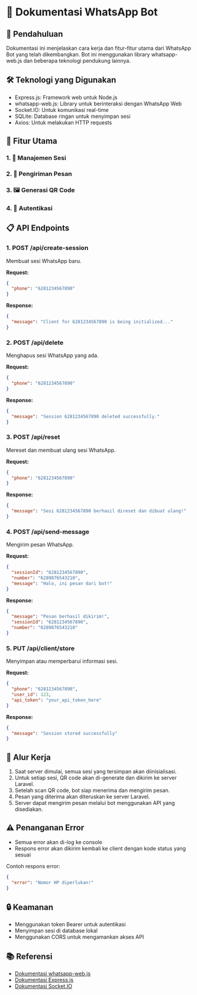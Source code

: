 # 📱 Dokumentasi WhatsApp Bot

## 🚀 Pendahuluan

Dokumentasi ini menjelaskan cara kerja dan fitur-fitur utama dari WhatsApp Bot yang telah dikembangkan. Bot ini menggunakan library whatsapp-web.js dan beberapa teknologi pendukung lainnya.

## 🛠️ Teknologi yang Digunakan

- Express.js: Framework web untuk Node.js
- whatsapp-web.js: Library untuk berinteraksi dengan WhatsApp Web
- Socket.IO: Untuk komunikasi real-time
- SQLite: Database ringan untuk menyimpan sesi
- Axios: Untuk melakukan HTTP requests

## 🔑 Fitur Utama

### 1. 🔄 Manajemen Sesi
### 2. 📨 Pengiriman Pesan
### 3. 🖼️ Generasi QR Code
### 4. 🔐 Autentikasi

## 📋 API Endpoints

### 1. POST /api/create-session

Membuat sesi WhatsApp baru.

**Request:**
```json
{
  "phone": "6281234567890"
}
```

**Response:**
```json
{
  "message": "Client for 6281234567890 is being initialized..."
}
```

### 2. POST /api/delete

Menghapus sesi WhatsApp yang ada.

**Request:**
```json
{
  "phone": "6281234567890"
}
```

**Response:**
```json
{
  "message": "Session 6281234567890 deleted successfully."
}
```

### 3. POST /api/reset

Mereset dan membuat ulang sesi WhatsApp.

**Request:**
```json
{
  "phone": "6281234567890"
}
```

**Response:**
```json
{
  "message": "Sesi 6281234567890 berhasil direset dan dibuat ulang!"
}
```

### 4. POST /api/send-message

Mengirim pesan WhatsApp.

**Request:**
```json
{
  "sessionId": "6281234567890",
  "number": "6289876543210",
  "message": "Halo, ini pesan dari bot!"
}
```

**Response:**
```json
{
  "message": "Pesan berhasil dikirim!",
  "sessionId": "6281234567890",
  "number": "6289876543210"
}
```

### 5. PUT /api/client/store

Menyimpan atau memperbarui informasi sesi.

**Request:**
```json
{
  "phone": "6281234567890",
  "user_id": 123,
  "api_token": "your_api_token_here"
}
```

**Response:**
```json
{
  "message": "Session stored successfully"
}
```

## 🔄 Alur Kerja

1. Saat server dimulai, semua sesi yang tersimpan akan diinisialisasi.
2. Untuk setiap sesi, QR code akan di-generate dan dikirim ke server Laravel.
3. Setelah scan QR code, bot siap menerima dan mengirim pesan.
4. Pesan yang diterima akan diteruskan ke server Laravel.
5. Server dapat mengirim pesan melalui bot menggunakan API yang disediakan.

## ⚠️ Penanganan Error

- Semua error akan di-log ke console
- Respons error akan dikirim kembali ke client dengan kode status yang sesuai

Contoh respons error:

```json
{
  "error": "Nomor HP diperlukan!"
}
```

## 🔒 Keamanan

- Menggunakan token Bearer untuk autentikasi
- Menyimpan sesi di database lokal
- Menggunakan CORS untuk mengamankan akses API



## 📚 Referensi

- [Dokumentasi whatsapp-web.js](https://docs.wwebjs.dev/)
- [Dokumentasi Express.js](https://expressjs.com/)
- [Dokumentasi Socket.IO](https://socket.io/docs/)


